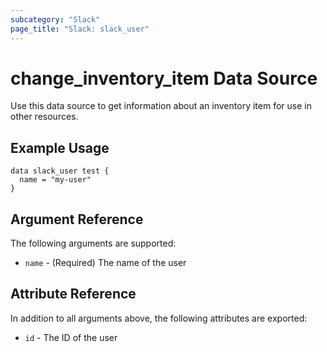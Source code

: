 ```yaml
---
subcategory: "Slack"
page_title: "Slack: slack_user"
---
```


# change_inventory_item Data Source

Use this data source to get information about an inventory item for use in other
resources.

## Example Usage

```hcl
data slack_user test {
  name = "my-user"
}
```

## Argument Reference

The following arguments are supported:

* `name` - (Required) The name of the user

## Attribute Reference

In addition to all arguments above, the following attributes are exported:

* `id` - The ID of the user
